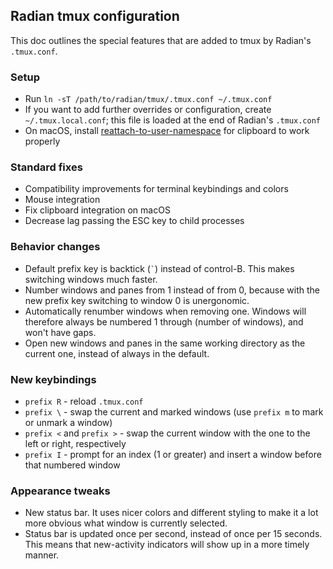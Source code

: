 ## Radian tmux configuration

This doc outlines the special features that are added to tmux by
Radian's `.tmux.conf`.

### Setup

* Run `ln -sT /path/to/radian/tmux/.tmux.conf ~/.tmux.conf`
* If you want to add further overrides or configuration, create
  `~/.tmux.local.conf`; this file is loaded at the end of Radian's
  `.tmux.conf`
* On macOS, install
  [reattach-to-user-namespace](https://github.com/ChrisJohnsen/tmux-MacOSX-pasteboard)
  for clipboard to work properly

### Standard fixes

* Compatibility improvements for terminal keybindings and colors
* Mouse integration
* Fix clipboard integration on macOS
* Decrease lag passing the ESC key to child processes

### Behavior changes

* Default prefix key is backtick (`` ` ``) instead of control-B. This
  makes switching windows much faster.
* Number windows and panes from 1 instead of from 0, because with the
  new prefix key switching to window 0 is unergonomic.
* Automatically renumber windows when removing one. Windows will
  therefore always be numbered 1 through (number of windows), and
  won't have gaps.
* Open new windows and panes in the same working directory as the
  current one, instead of always in the default.

### New keybindings

* `prefix R` - reload `.tmux.conf`
* `prefix \` - swap the current and marked windows (use `prefix m` to
  mark or unmark a window)
* `prefix <` and `prefix >` - swap the current window with the one to
  the left or right, respectively
* `prefix I` - prompt for an index (1 or greater) and insert a window
  before that numbered window

### Appearance tweaks

* New status bar. It uses nicer colors and different styling to make
  it a lot more obvious what window is currently selected.
* Status bar is updated once per second, instead of once per 15
  seconds. This means that new-activity indicators will show up in a
  more timely manner.
